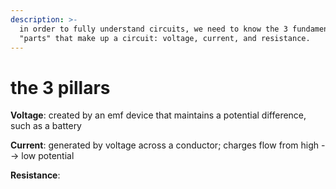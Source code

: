 ```yaml
---
description: >-
  in order to fully understand circuits, we need to know the 3 fundamental
  "parts" that make up a circuit: voltage, current, and resistance.
---
```


# the 3 pillars

**Voltage**: created by an emf device that maintains a potential difference, such as a battery

**Current**: generated by voltage across a conductor; charges flow from high --> low potential

**Resistance**:&#x20;
